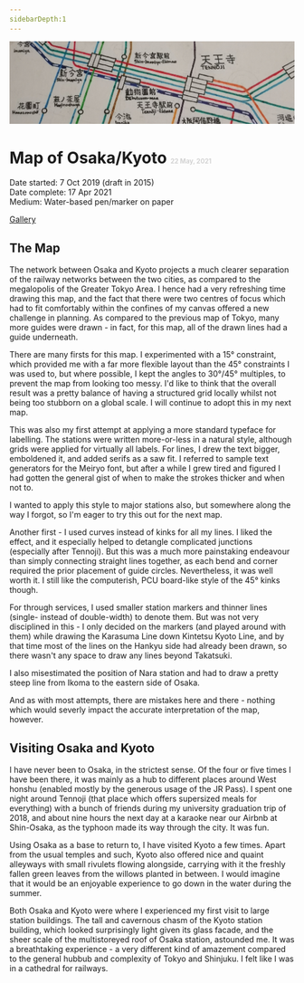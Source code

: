 ```yaml
---
sidebarDepth:1
---
```


![OsaKyo Map Header Image](./osaka-kyoto-header.jpg)

# Map of Osaka/Kyoto <span style="font-size:0.4em; color:lightgrey">22 May, 2021</span>  

Date started: 7 Oct 2019 (draft in 2015)  
Date complete: 17 Apr 2021  
Medium: Water-based pen/marker on paper 

[Gallery](./gallery/osakyo/)

## The Map
The network between Osaka and Kyoto projects a much clearer separation of the railway networks between the two cities, as compared to the megalopolis of the Greater Tokyo Area. I hence had a very refreshing time drawing this map, and the fact that there were two centres of focus which had to fit comfortably within the confines of my canvas offered a new challenge in planning. As compared to the previous map of Tokyo, many more guides were drawn - in fact, for this map, all of the drawn lines had a guide underneath.  

There are many firsts for this map. I experimented with a 15&deg; constraint, which provided me with a far more flexible layout than the 45&deg; constraints I was used to, but where possible, I kept the angles to 30&deg;/45&deg; multiples, to prevent the map from looking too messy. I'd like to think that the overall result was a pretty balance of having a structured grid locally whilst not being too stubborn on a global scale. I will continue to adopt this in my next map.  

This was also my first attempt at applying a more standard typeface for labelling. The stations were written more-or-less in a natural style, although grids were applied for virtually all labels. For lines, I drew the text bigger, emboldened it, and added serifs as a saw fit. I referred to sample text generators for the Meiryo font, but after a while I grew tired and figured I had gotten the general gist of when to make the strokes thicker and when not to.  

I wanted to apply this style to major stations also, but somewhere along the way I forgot, so I'm eager to try this out for the next map.  

Another first - I used curves instead of kinks for all my lines. I liked the effect, and it especially helped to detangle complicated junctions (especially after Tennoji). But this was a much more painstaking endeavour than simply connecting straight lines together, as each bend and corner required the prior placement of guide circles. Nevertheless, it was well worth it. I still like the computerish, PCU board-like style of the 45&deg; kinks though.

For through services, I used smaller station markers and thinner lines (single- instead of double-width) to denote them. But was not very disciplined in this - I only decided on the markers (and played around with them) while drawing the Karasuma Line down Kintetsu Kyoto Line, and by that time most of the lines on the Hankyu side had already been drawn, so there wasn't any space to draw any lines beyond Takatsuki.  

I also misestimated the position of Nara station and had to draw a pretty steep line from Ikoma to the eastern side of Osaka.  

And as with most attempts, there are mistakes here and there - nothing which would severly impact the accurate interpretation of the map, however.

## Visiting Osaka and Kyoto
I have never been to Osaka, in the strictest sense. Of the four or five times I have been there, it was mainly as a hub to different places around West honshu (enabled mostly by the generous usage of the JR Pass). I spent one night around Tennoji (that place which offers supersized meals for everything) with a bunch of friends during my university graduation trip of 2018, and about nine hours the next day at a karaoke near our Airbnb at Shin-Osaka, as the typhoon made its way through the city. It was fun.  

Using Osaka as a base to return to, I have visited Kyoto a few times. Apart from the usual temples and such, Kyoto also offered nice and quaint alleyways with small rivulets flowing alongside, carrying with it the freshly fallen green leaves from the willows planted in between. I would imagine that it would be an enjoyable experience to go down in the water during the summer.  

Both Osaka and Kyoto were where I experienced my first visit to large station buildings. The tall and cavernous chasm of the Kyoto station building, which looked surprisingly light given its glass facade, and the sheer scale of the multistoreyed roof of Osaka station, astounded me. It was a breathtaking experience - a very different kind of amazement compared to the general hubbub and complexity of Tokyo and Shinjuku. I felt like I was in a cathedral for railways.
